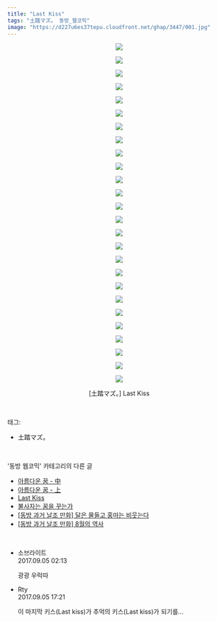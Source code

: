 ```yaml
---
title: "Last Kiss"
tags: "土踏マズ。 동방_웹코믹"
image: "https://d227u6es37tepu.cloudfront.net/ghap/3447/001.jpg"
---
```

<div class="article">
<p style="text-align: center; clear: none; float: none;"><img src="{{ site.imgserver6 }}/ghap/3447/001.jpg"/></p>
<p style="text-align: center; clear: none; float: none;"><img src="{{ site.imgserver6 }}/ghap/3447/002.jpg"/></p>
<p style="text-align: center; clear: none; float: none;"><img src="{{ site.imgserver6 }}/ghap/3447/003.jpg"/></p>
<p style="text-align: center; clear: none; float: none;"><img src="{{ site.imgserver6 }}/ghap/3447/004.jpg"/></p>
<p style="text-align: center; clear: none; float: none;"><img src="{{ site.imgserver6 }}/ghap/3447/005.jpg"/></p>
<p style="text-align: center; clear: none; float: none;"><img src="{{ site.imgserver6 }}/ghap/3447/006.jpg"/></p>
<p style="text-align: center; clear: none; float: none;"><img src="{{ site.imgserver6 }}/ghap/3447/007.jpg"/></p>
<p style="text-align: center; clear: none; float: none;"><img src="{{ site.imgserver6 }}/ghap/3447/008.jpg"/></p>
<p style="text-align: center; clear: none; float: none;"><img src="{{ site.imgserver6 }}/ghap/3447/009.jpg"/></p>
<p style="text-align: center; clear: none; float: none;"><img src="{{ site.imgserver6 }}/ghap/3447/010.jpg"/></p>
<p style="text-align: center; clear: none; float: none;"><img src="{{ site.imgserver6 }}/ghap/3447/011.jpg"/></p>
<p style="text-align: center; clear: none; float: none;"><img src="{{ site.imgserver6 }}/ghap/3447/012.jpg"/></p>
<p style="text-align: center; clear: none; float: none;"><img src="{{ site.imgserver6 }}/ghap/3447/013.jpg"/></p>
<p style="text-align: center; clear: none; float: none;"><img src="{{ site.imgserver6 }}/ghap/3447/014.jpg"/></p>
<p style="text-align: center; clear: none; float: none;"><img src="{{ site.imgserver6 }}/ghap/3447/015.jpg"/></p>
<p style="text-align: center; clear: none; float: none;"><img src="{{ site.imgserver6 }}/ghap/3447/016.jpg"/></p>
<p style="text-align: center; clear: none; float: none;"><img src="{{ site.imgserver6 }}/ghap/3447/017.jpg"/></p>
<p style="text-align: center; clear: none; float: none;"><img src="{{ site.imgserver6 }}/ghap/3447/018.jpg"/></p>
<p style="text-align: center; clear: none; float: none;"><img src="{{ site.imgserver6 }}/ghap/3447/019.jpg"/></p>
<p style="text-align: center; clear: none; float: none;"><img src="{{ site.imgserver6 }}/ghap/3447/020.jpg"/></p>
<p style="text-align: center; clear: none; float: none;"><img src="{{ site.imgserver6 }}/ghap/3447/021.jpg"/></p>
<p style="text-align: center; clear: none; float: none;"><img src="{{ site.imgserver6 }}/ghap/3447/022.jpg"/></p>
<p style="text-align: center; clear: none; float: none;"><img src="{{ site.imgserver6 }}/ghap/3447/023.jpg"/></p>
<p style="text-align: center; clear: none; float: none;"><img src="{{ site.imgserver6 }}/ghap/3447/024.jpg"/></p>
<p style="text-align: center; clear: none; float: none;"><img src="{{ site.imgserver6 }}/ghap/3447/025.jpg"/></p>
<p style="text-align: center; clear: none; float: none;"><img src="{{ site.imgserver6 }}/ghap/3447/026.jpg"/></p>
<p style="text-align: center; clear: none; float: none;">[土踏マズ。] Last Kiss</p>
</div><br/>
<div class="tagTrail">
<p>태그: </p>
<ul>
<li>土踏マズ。</li>
</ul>
</div><br/>
<div class="another">
<p>'동방 웹코믹' 카테고리의 다른 글</p>
<ul>
<li><a href="/ghap_3457">아름다운 꿈 - 中</a></li>
<li><a href="/ghap_3456">아름다운 꿈 - 上</a></li>
<li><a href="/ghap_3447">Last Kiss</a></li>
<li><a href="/ghap_3446">불사자는 꿈을 꾸는가</a></li>
<li><a href="/ghap_3445">[동방 과거 날조 만화] 달은 물들고 홍마는 비웃는다</a></li>
<li><a href="/ghap_3444">[동방 과거 날조 만화] 8월의 역사</a></li>
</ul>
</div><br/>
<div class="cb_module cb_fluid">
<div class="cb_wrt cb_profile">
<div class="comment">
<ul>
<li class="cb_thumb_off" id="comment15076372">
<div class="cb_comment_area">
<div class="cb_info_area">
<div class="cb_section">
<span class="cb_nick_name">소브라이트</span>
</div>
<div class="cb_section">
<span class="cb_date">2017.09.05 02:13 </span>
</div>
</div>
<div class="cb_dsc_comment">
<p class="cb_dsc">
											광광 우럭따
										</p>
</div>
</div></li>
<li class="cb_thumb_off" id="comment15076771">
<div class="cb_comment_area">
<div class="cb_info_area">
<div class="cb_section">
<span class="cb_nick_name">Rty</span>
</div>
<div class="cb_section">
<span class="cb_date">2017.09.05 17:21 </span>
</div>
</div>
<div class="cb_dsc_comment">
<p class="cb_dsc">
											이 마지막 키스(Last kiss)가 추억의 키스(Last kiss)가 되기를...
										</p>
</div>
</div></li>
</ul>
</div>
</div><!-- commentList close -->
</div><br/>
